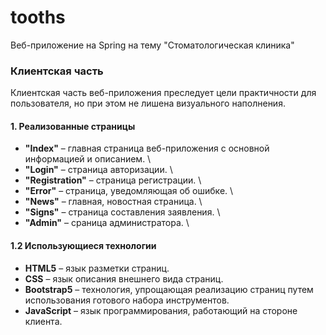 # tooths

Веб-приложение на Spring на тему "Стоматологическая клиника"

### Клиентская часть
Клиентская часть веб-приложения преследует цели практичности для пользователя, но при этом не лишена визуального наполнения.

#### 1. Реализованные страницы

* **"Index"** – главная страница веб-приложения с основной информацией и описанием. \
* **"Login"** – страница авторизации. \
* **"Registration"** – страница регистрации. \
* **"Error"** – страница, уведомляющая об ошибке. \
* **"News"** – главная, новостная страница. \
* **"Signs"** – страница составления заявления. \
* **"Admin"** – сраница администратора. \


#### 1.2 Использующиеся технологии
* **HTML5** – язык разметки страниц.
* **CSS** – язык описания внешнего вида страниц.
* **Bootstrap5** – технология, упрощающая реализацию страниц путем использования готового набора инструментов.
* **JavaScript** – язык программирования, работающий на стороне клиента.
